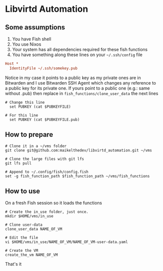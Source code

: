 # Libvirtd Automation

## Some assumptions
1. You have Fish shell
2. You use Nixos
3. Your system has all dependencies required for these fish functions
4. You have something along these lines on your `~/.ssh/config` file

```ini
Host *
  IdentityFile ~/.ssh/somekey.pub
```
Notice in my case it points to a public key as my private ones are in Bitwarden and I use Bitwarden SSH Agent which changes any reference to a public key for its private one. If yours point to  a public one (e.g.: same without .pub) then replace in `fish_functions/clone_user_data` the next lines

```fish
# Change this line
  set PUBKEY (cat $PUBKEYFILE)
  
# For this line
  set PUBKEY (cat $PUBKEYFILE.pub)
```

## How to prepare

```fish
# Clone it in a ~/vms folder
git clone git@github.com:maikelthedev/libvirtd_automation.git ~/vms

# Clone the large files with git lfs
git lfs pull

# Append to ~/.config/fish/config.fish
set -g fish_function_path $fish_function_path ~/vms/fish_functions
``` 

## How to use

On a fresh Fish session so it loads the functions

```fish
# Create the in_use folder, just once. 
mkdir $HOME/vms/in_use

# Clone user-data
clone_user_data NAME_OF_VM

# Edit the file
vi $HOME/vms/in_use/NAME_OF_VM/NAME_OF_VM-user-data.yaml

# Create the VM
create_the_vm NAME_OF_VM
``` 

That's it
